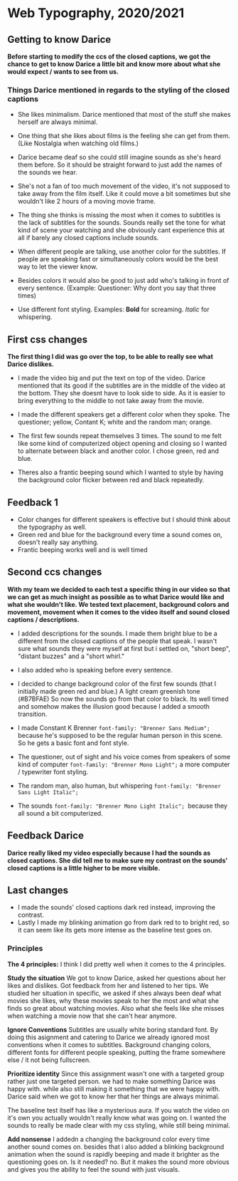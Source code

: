 # Web Typography, 2020/2021


## Getting to know Darice
**Before starting to modify the ccs of the closed captions, we got the chance to get to know Darice a little bit and know more about what she would expect / wants to see from us.**


### Things Darice mentioned in regards to the styling of the closed captions

- She likes minimalism. 
Darice mentioned that most of the stuff she makes herself are always minimal.

- One thing that she likes about films is the feeling she can get from them. (Like Nostalgia when watching old films.)
- Darice became deaf so she could still imagine sounds as she's heard them before. 
So it should be straight forward to just add the names of the sounds we hear.

- She's not a fan of too much movement of the video, it's not supposed to take away from the film itself. 
Like it could move a bit sometimes but she wouldn't like 2 hours of a moving movie frame. 

- The thing she thinks is missing the most when it comes to subtitles is the lack of subtitles for the sounds. 
Sounds really set the tone for what kind of scene your watching and she obviously cant experience this at all if barely any closed captions include sounds.

- When different people are talking, use another color for the subtitles. 
If people are speaking fast or simultaneously colors would be the best way to let the viewer know. 

- Besides colors it would also be good to just add who's talking in front of every sentence. 
(Example: Questioner: Why dont you say that three times)

- Use different font styling. Examples: **Bold** for screaming. *Italic* for whispering.


## First css changes

**The first thing I did was go over the top, to be able to really see what Darice dislikes.**
- I made the video big and put the text on top of the video.
Darice mentioned that its good if the subtitles are in the middle of the video at the bottom. They she doesnt have to look side to side. As it is easier to bring everything to the middle to not take away from the movie.

- I made the different speakers get a different color when they spoke. 
The questioner; yellow, Contant K; white and the random man; orange.

- The first few sounds repeat themselves 3 times. The sound to me felt like some kind of computerized object opening and closing so I wanted to alternate between black and another color. I chose green, red and blue. 

- Theres also a frantic beeping sound which I wanted to style by having the background color flicker between red and black repeatedly.

## Feedback 1

- Color changes for different speakers is effective but I should think about the typography as well. 
- Green red and blue for the background every time a sound comes on, doesn't really say anything.
- Frantic beeping works well and is well timed


## Second ccs changes

**With my team we decided to each test a specific thing in our video so that we can get as much insight as possible as to what Darice would like and what she wouldn't like. We tested text placement, background colors and movement, movement when it comes to the video itself and sound closed captions /  descriptions.**

- I added descriptions for the sounds. 
I made them bright blue to be a different from the closed captions of the people that speak. I wasn't sure what sounds they were myself at first but i settled on, "short beep", "distant buzzes" and a "short whirl."

- I also added who is speaking before every sentence.
- I decided to change background color of the first few sounds (that I initially made green red and blue.) 
A light cream greenish tone (#B7BFAE) So now the sounds go from that color to black. Its well timed and somehow makes the illusion good because I added a smooth transition.

- I made Constant K Brenner `font-family: "Brenner Sans Medium";` because he's supposed to be the regular human person in this scene. So he gets a basic font and font style.
- The questioner, out of sight and his voice comes from speakers of some kind of computer `font-family: "Brenner Mono Light";` a more computer / typewriter font styling.
- The random man, also human, but whispering  `font-family: "Brenner Sans Light Italic";` 
- The sounds `font-family: "Brenner Mono Light Italic"; `because they all sound a bit computerized.

## Feedback Darice

**Darice really liked my video especially because I had the sounds as closed captions.
She did tell me to make sure my contrast on the sounds' closed captions is a little higher to be more visible.**



## Last changes

- I made the sounds' closed captions dark red instead, improving the contrast.
- Lastly I made my blinking animation go from dark red to to bright red, so it can seem like its gets more intense as the baseline test goes on.


### Principles

**The 4 principles:**
I think I did pretty well when it comes to the 4 principles.

**Study the situation**
We got to know Darice, asked her questions about her likes and dislikes. Got feedback from her and listened to her tips.
We studied her situation in specific, we asked if shes always been deaf what movies she likes, why these movies speak to her the most and what she finds so great about watching movies. Also what she feels like she misses when watching a movie now that she can't hear anymore.

**Ignore Conventions**
Subtitles are usually white boring standard font. By doing this asignment and catering to Darice we already ignored most conventions when it comes to subtitles. Background changing colors, different fonts for different people speaking, putting the frame somewhere else / it not being fullscreen.

**Prioritize identity**
Since this assignment wasn't one with a targeted group rather just one targeted person. we had to make something Darice was happy with. while also still making it something that we were happy with. Darice said when we got to know her that her things are always minimal. 

The baseline test itself has like a mysterious aura. If you watch the video on it's own you actually wouldn't really know what was going on. I wanted the sounds to really be made clear with my css styling, while still being minimal. 

**Add nonsense**
I addedn a changing the background color every time another sound comes on. besides that i also added a blinking background animation when the sound is rapidly beeping and made it brighter as the questioning goes on. Is it needed? no. But it makes the sound more obvious and gives you the ability to feel the sound with just visuals. 


